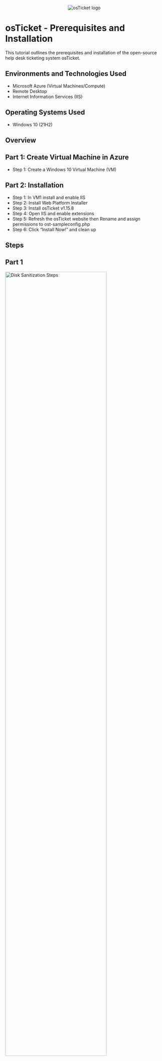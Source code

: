 <p align="center">
<img src="https://i.imgur.com/Clzj7Xs.png" alt="osTicket logo"/>
</p>

<h1>osTicket - Prerequisites and Installation</h1>
This tutorial outlines the prerequisites and installation of the open-source help desk ticketing system osTicket.<br />


<h2>Environments and Technologies Used</h2>

- Microsoft Azure (Virtual Machines/Compute)
- Remote Desktop
- Internet Information Services (IIS)

<h2>Operating Systems Used </h2>

- Windows 10</b> (21H2)

<h2>Overview</h2>

<h2>Part 1: Create Virtual Machine in Azure</h2>

- Step 1: Create a Windows 10 Virtual Machine (VM)

<h2>Part 2: Installation</h2>

- Step 1: In VM1 install and enable IIS
- Step 2: Install Web Platform Installer
- Step 3: Install osTicket v1.15.8
- Step 4: Open IIS and enable extensions
- Step 5: Refresh the osTicket website then Rename and assign permissions to ost-sampleconfig.php
- Step 6: Click “Install Now!” and clean up


<h2>Steps</h2>

<h2>Part 1</h2>

<p>
<img src="https://imgur.com/QsxiXKS.png" height="80%" width="80%" alt="Disk Sanitization Steps"/>
<img src="https://imgur.com/3GLDdGC.png" height="80%" width="80%" alt="Disk Sanitization Steps"/>
</p>
<p>
- Step 1: Create a Windows 10 Virtual Machine (VM) with 2-4 Virtual CPUs. A resource group and a new Virtual Network (Vnet) will be created in the process.
</p>
<br />

<h2>Part 2</h2>

<p>
<img src="https://imgur.com/CKATGT0.png" height="80%" width="80%" alt="Disk Sanitization Steps"/>
<img src="https://imgur.com/qXz2Uoc.png" height="80%" width="80%" alt="Disk Sanitization Steps"/>
</p>
<p>
- Step 1: In VM1 install and enable IIS.
 
<p>
<img src="https://imgur.com/JuEPVgl.png" height="80%" width="80%" alt="Disk Sanitization Steps"/>
</p>
<p>
- Step 2: After installing, Add MySQL 5.5, then add all simple versions of x86 PHP until 7.3. Make sure PHP Version 7.3.8, PHP Manager 1.5.0 for IIS 10, and Microsof Visual C++ 2009 are installed.

<p>
<img src="https://imgur.com/gM55uPG.png" height="80%" width="80%" alt="Disk Sanitization Steps"/>
</p>
<p>
- Step 3: After installing osTicket, extract and copy the “upload” folder into c:\inetpub\wwwroot, then rename it osTicket.

<p>
<img src="https://imgur.com/2is8vWR.png" height="80%" width="80%" alt="Disk Sanitization Steps"/>
<img src="https://imgur.com/N8koGvT.png" height="80%" width="80%" alt="Disk Sanitization Steps"/>
<img src="https://imgur.com/ZgCXihe.png" height="80%" width="80%" alt="Disk Sanitization Steps"/>
</p>
<p>
- Step 4: Go to sites,  click Default, then osTicket and then click “Browse *:80”.  Go back to osTicket and click PHP Manager. Enable php_imap.dll, php_intl.dll, and php_opcache.dll.

<p>
<img src="https://imgur.com/h9AsqoR.png" height="80%" width="80%" alt="Disk Sanitization Steps"/>
<img src="https://imgur.com/ZbYReNT.png" height="80%" width="80%" alt="Disk Sanitization Steps"/>
</p>
<p>
- Step 5: Change C:\inetpub\wwwroot\osTicket\include\ost-sampleconfig.php to: C:\inetpub\wwwroot\osTicket\include\ost-config.php. Click Disable inheritance, then Remove All, then New Permissions, then Everyone, then All. Click continue on the website.
 
<p>
<img src="https://imgur.com/tk2mZLg.png" height="80%" width="80%" alt="Disk Sanitization Steps"/>
<img src="https://imgur.com/MZEW23o.png" height="80%" width="80%" alt="Disk Sanitization Steps"/>
</p>
<p>
- Step 6: After installing, Delete C:\inetpub\wwwroot\osTicket\setup. Then set Permissions to “Read” only in C:\inetpub\wwwroot\osTicket\include\ost-config.php.
</p>
<br />
